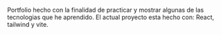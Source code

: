 Portfolio hecho con la finalidad de practicar y mostrar algunas de las tecnologias que he aprendido.
El actual proyecto esta hecho con: React, tailwind y vite.
